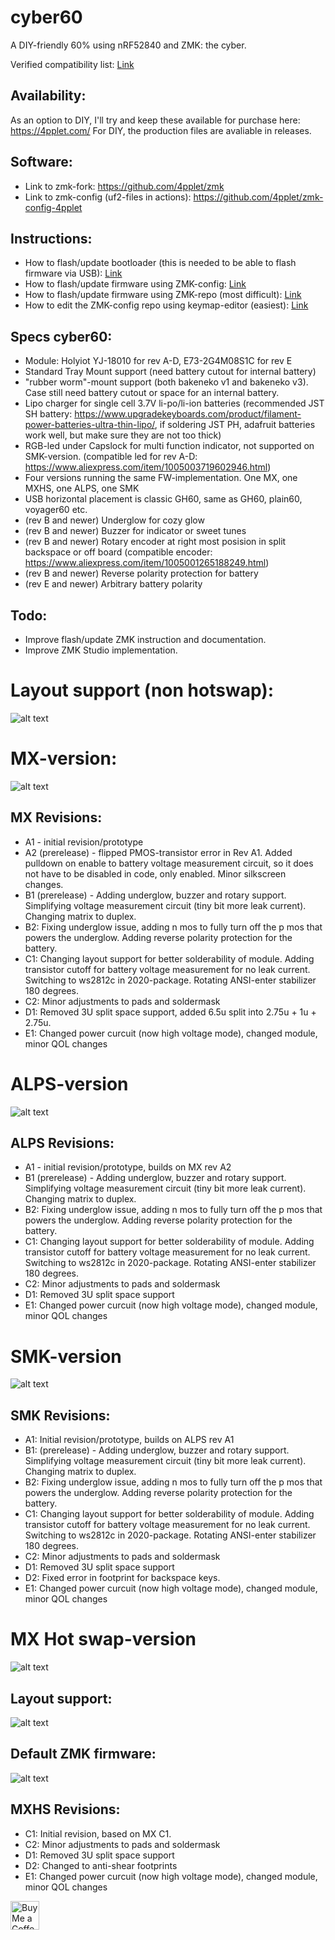 
# cyber60

A DIY-friendly 60% using nRF52840 and ZMK: the cyber.

Verified compatibility list: [Link](./COMPAT.md)

## Availability:
As an option to DIY, I'll try and keep these available for purchase here: https://4pplet.com/ For DIY, the production files are avaliable in releases.

## Software:
- Link to zmk-fork: https://github.com/4pplet/zmk
- Link to zmk-config (uf2-files in actions): https://github.com/4pplet/zmk-config-4pplet

## Instructions:
- How to flash/update bootloader (this is needed to be able to flash firmware via USB): [Link](./instructions/BL_FLASH_INSTRUCTION.md)
- How to flash/update firmware using ZMK-config: [Link](./instructions/ZMK-config_steps.md)
- How to flash/update firmware using ZMK-repo (most difficult): [Link](./instructions/ZMK_steps.md)
- How to edit the ZMK-config repo using keymap-editor (easiest): [Link](./instructions/ZMK_keymap-editor.md)

## Specs cyber60:
- Module: Holyiot YJ-18010 for rev A-D, E73-2G4M08S1C for rev E
- Standard Tray Mount support (need battery cutout for internal battery)
- "rubber worm"-mount support (both bakeneko v1 and bakeneko v3). Case still need battery cutout or space for an internal battery.
- Lipo charger for single cell 3.7V li-po/li-ion batteries (recommended JST SH battery: https://www.upgradekeyboards.com/product/filament-power-batteries-ultra-thin-lipo/, if soldering JST PH, adafruit batteries work well, but make sure they are not too thick)
- RGB-led under Capslock for multi function indicator, not supported on SMK-version. (compatible led for rev A-D: https://www.aliexpress.com/item/1005003719602946.html)
- Four versions running the same FW-implementation. One MX, one MXHS, one ALPS, one SMK
- USB horizontal placement is classic GH60, same as GH60, plain60, voyager60 etc.
- (rev B and newer) Underglow for cozy glow
- (rev B and newer) Buzzer for indicator or sweet tunes
- (rev B and newer) Rotary encoder at right most posision in split backspace or off board (compatible encoder: https://www.aliexpress.com/item/1005001265188249.html)
- (rev B and newer) Reverse polarity protection for battery
- (rev E and newer) Arbitrary battery polarity

## Todo:
- Improve flash/update ZMK instruction and documentation.
- Improve ZMK Studio implementation.

# Layout support (non hotswap):
![alt text](./readme-images/layout_support_cyber60_Rev_D.jpg "Layout support")

# MX-version:
![alt text](./readme-images/cyber60-MX_Rev_E1.jpg "PCB View - Rev E")

## MX Revisions:
- A1 - initial revision/prototype
- A2 (prerelease) - flipped PMOS-transistor error in Rev A1. Added pulldown on enable to battery voltage measurement circuit, so it does not have to be disabled in code, only enabled. Minor silkscreen changes.
- B1 (prerelease) - Adding underglow, buzzer and rotary support. Simplifying voltage measurement circuit (tiny bit more leak current). Changing matrix to duplex.
- B2: Fixing underglow issue, adding n mos to fully turn off the p mos that powers the underglow. Adding reverse polarity protection for the battery.
- C1: Changing layout support for better solderability of module. Adding transistor cutoff for battery voltage measurement for no leak current. Switching to ws2812c in 2020-package. Rotating ANSI-enter stabilizer 180 degrees.
- C2: Minor adjustments to pads and soldermask
- D1: Removed 3U split space support, added 6.5u split into 2.75u + 1u + 2.75u.
- E1: Changed power curcuit (now high voltage mode), changed module, minor QOL changes

# ALPS-version
![alt text](./readme-images/cyber60-ALPS_Rev_E1.jpg "PCB View - Rev E")

## ALPS Revisions:
- A1 - initial revision/prototype, builds on MX rev A2
- B1 (prerelease) - Adding underglow, buzzer and rotary support. Simplifying voltage measurement circuit (tiny bit more leak current). Changing matrix to duplex.
- B2: Fixing underglow issue, adding n mos to fully turn off the p mos that powers the underglow. Adding reverse polarity protection for the battery.
- C1: Changing layout support for better solderability of module. Adding transistor cutoff for battery voltage measurement for no leak current. Switching to ws2812c in 2020-package. Rotating ANSI-enter stabilizer 180 degrees.
- C2: Minor adjustments to pads and soldermask
- D1: Removed 3U split space support
- E1: Changed power curcuit (now high voltage mode), changed module, minor QOL changes

# SMK-version
![alt text](./readme-images/cyber60-SMK_Rev_E1.jpg "PCB View - Rev E")

## SMK Revisions:
- A1: Initial revision/prototype, builds on ALPS rev A1
- B1: (prerelease) - Adding underglow, buzzer and rotary support. Simplifying voltage measurement circuit (tiny bit more leak current). Changing matrix to duplex.
- B2: Fixing underglow issue, adding n mos to fully turn off the p mos that powers the underglow. Adding reverse polarity protection for the battery.
- C1: Changing layout support for better solderability of module. Adding transistor cutoff for battery voltage measurement for no leak current. Switching to ws2812c in 2020-package. Rotating ANSI-enter stabilizer 180 degrees.
- C2: Minor adjustments to pads and soldermask
- D1: Removed 3U split space support
- D2: Fixed error in footprint for backspace keys.
- E1: Changed power curcuit (now high voltage mode), changed module, minor QOL changes

# MX Hot swap-version
![alt text](./readme-images/cyber60-MXHS_Rev_E1.jpg "PCB View - Rev E")

## Layout support:
![alt text](./readme-images/layout_support_cyber60HS_Rev_D.jpg "Layout support")

## Default ZMK firmware:
![alt text](./readme-images/default_fw_20230120.jpg "Default firmware")

## MXHS Revisions:
- C1: Initial revision, based on MX C1.
- C2: Minor adjustments to pads and soldermask
- D1: Removed 3U split space support
- D2: Changed to anti-shear footprints
- E1: Changed power curcuit (now high voltage mode), changed module, minor QOL changes

<a href='https://ko-fi.com/4pplet' target='_blank'><img height='35' style='border:0px;height:46px;' src='https://az743702.vo.msecnd.net/cdn/kofi3.png?v=0' border='0' alt='Buy Me a Coffee at ko-fi.com' />
